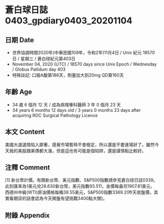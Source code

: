 [_metadata_:encoding]: - "utf-8"
[_metadata_:language]: - "zh-Hant-TW"
[_metadata_:fileformat]: - "markdown"
[_metadata_:MIME_type]: - "text/plain"
[_metadata_:markdown_version]: - "commonmark version 0.29"
[_metadata_:markdown_spec]: - "https://spec.commonmark.org/0.29/"

# 蒼白球日誌0403_gpdiary0403_20201104 #

## 日期 Date ##

* 世界協調時間2020年(中華民國109年，令和2年)11月4日 / Unix 紀元 18570 日 / 星期三 / 蒼白球紀元第403日
* November 04, 2020 (UTC) / 18570 days since Unix Epoch / Wednesday / Globus Pallidum day 403
* 特殊註記: 口服A酸第186天，劑量加大到20mg QD第160天

## 年齡 Age ##

* 34 歲 6 個月 12 天 / 成為病理專科醫師 3 年 0 個月 23 天
* 34 years 6 months 12 days old / 3 years 0 months 23 days after acquiring ROC Surgical Pathology Licence

## 本文 Content ##

美國大選選情陷入膠著，感覺市場暫時不會穩定，所以還是不要進場好了。雖然今天我的美股跟美債都大漲，但是這也有可能是個陷阱，還是謹慎點比較好。    

## 注釋 Comment ##

[1] 新台幣計價。有關新台幣、美元指數、S&P500指數請參見蒼白球日誌0339。此刻匯率為1美元兌28.630新台幣，美元指數93.511，金價每盎司1907.81美元，西德州中級(WTI)原油價格每桶38.55美元，S&P500指數3369.2(昨天收盤價，其實看期貨的話會認為今天開盤有望挑戰3400點大關)。

## 附錄 Appendix ##

